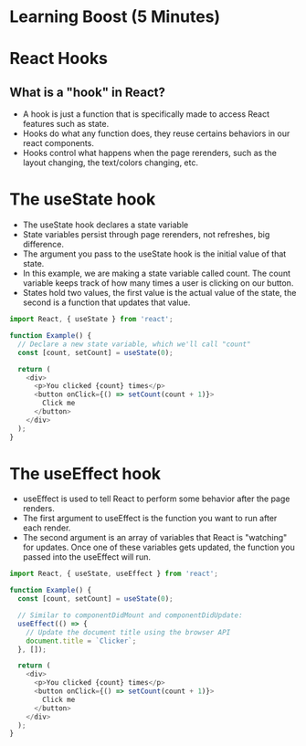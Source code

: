 # Learning Boost (5 Minutes)

# React Hooks

## What is a "hook" in React?

- A hook is just a function that is specifically made to access React features such as state.
- Hooks do what any function does, they reuse certains behaviors in our react components.
- Hooks control what happens when the page rerenders, such as the layout changing, the text/colors changing, etc.

# The useState hook

- The useState hook declares a state variable
- State variables persist through page rerenders, not refreshes, big difference.
- The argument you pass to the useState hook is the initial value of that state.
- In this example, we are making a state variable called count. The count variable keeps track of how many times a user is clicking on our button.
- States hold two values, the first value is the actual value of the state, the second is a function that updates that value.

```js
import React, { useState } from 'react';

function Example() {
  // Declare a new state variable, which we'll call "count"
  const [count, setCount] = useState(0);

  return (
    <div>
      <p>You clicked {count} times</p>
      <button onClick={() => setCount(count + 1)}>
        Click me
      </button>
    </div>
  );
}
```

# The useEffect hook

- useEffect is used to tell React to perform some behavior after the page renders.
- The first argument to useEffect is the function you want to run after each render.
- The second argument is an array of variables that React is "watching" for updates. Once one of these variables gets updated, the function you
passed into the useEffect will run.

```js
import React, { useState, useEffect } from 'react';

function Example() {
  const [count, setCount] = useState(0);

  // Similar to componentDidMount and componentDidUpdate:
  useEffect(() => {
    // Update the document title using the browser API
    document.title = `Clicker`;
  }, []);

  return (
    <div>
      <p>You clicked {count} times</p>
      <button onClick={() => setCount(count + 1)}>
        Click me
      </button>
    </div>
  );
}
```
